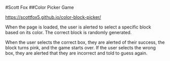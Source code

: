 #Scott Fox
##Color Picker Game

https://scottfox5.github.io/color-block-picker/

When the page is loaded, the user is alerted to select a specific block based on its color. The correct block is randomly generated.

When the user selects the correct box, they are alerted of their success, the block turns pink, and the game starts over.
If the user selects the wrong box, they are alerted that they are incorrect and told to guess again.
